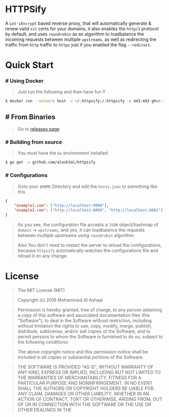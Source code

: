 HTTPSify 
========
A `Let'sEncrypt` based reverse proxy, that will automatically generate &amp; renew valid `ssl` certs for your domains, it also enables the `http/2` protocol by default, and uses `roundrobin` as an algorithm to loadbalance the incoming requests between multiple `upstreams`, as well as redirecting the traffic from `http` traffic to `https` just if you enabled the flag `--redirect`.


# Quick Start

### # Using Docker
> Just run the following and then have fun !!
```bash
$ docker run --network host -v ~/.httpsify:/.httpsify -p 443:443 ghcr.io/alash3al/httpsify
```

## # From Binaries
> Go to [releases page](https://github.com/alash3al/httpsify/releases)

### # Building from source
> You must have the `Go` environment installed
```bash
$ go get -u github.com/alash3al/httpsify
```

### # Configurations
> Goto your `$HOME` Directory and edit the `hosts.json` to something like this
```json
{
	"example1.com": ["http://localhost:9080"],
	"example2.com": ["http://localhost:8080", "http://localhost:8081"]
}
```
> As you see, the configuration file accepts a `JSON` object/hashmap of `domain` -> `upstreams`,
and yes, it can loadbalance the requests between multiple upstreams using `roundrobin` algorithm.

> Also You don't need to restart the server to reload the configurations, because `httpsify` automatically watches the
configurations file and reload it on any change.

# License
> The MIT License (MIT)

> Copyright (c) 2016 Mohammed Al Ashaal

> Permission is hereby granted, free of charge, to any person obtaining a copy
of this software and associated documentation files (the "Software"), to deal
in the Software without restriction, including without limitation the rights
to use, copy, modify, merge, publish, distribute, sublicense, and/or sell
copies of the Software, and to permit persons to whom the Software is
furnished to do so, subject to the following conditions:

> The above copyright notice and this permission notice shall be included in all
copies or substantial portions of the Software.

> THE SOFTWARE IS PROVIDED "AS IS", WITHOUT WARRANTY OF ANY KIND, EXPRESS OR
IMPLIED, INCLUDING BUT NOT LIMITED TO THE WARRANTIES OF MERCHANTABILITY,
FITNESS FOR A PARTICULAR PURPOSE AND NONINFRINGEMENT. IN NO EVENT SHALL THE
AUTHORS OR COPYRIGHT HOLDERS BE LIABLE FOR ANY CLAIM, DAMAGES OR OTHER
LIABILITY, WHETHER IN AN ACTION OF CONTRACT, TORT OR OTHERWISE, ARISING FROM,
OUT OF OR IN CONNECTION WITH THE SOFTWARE OR THE USE OR OTHER DEALINGS IN THE
